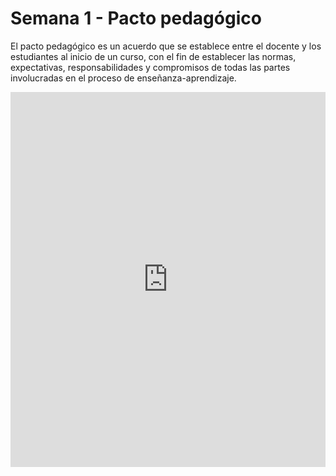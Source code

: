 

# Semana 1 - Pacto pedagógico

El pacto pedagógico es un acuerdo que se establece entre el docente y los estudiantes al inicio de un curso, con el fin de establecer las normas, expectativas, responsabilidades y compromisos de todas las partes involucradas en el proceso de enseñanza-aprendizaje.


<iframe src="https://jfinfocesde.github.io/25b1/assets/pdfs/p1.pdf" width="100%" height="600px" frameborder="0">
    <p>Tu navegador no admite la visualización de PDFs. Puedes descargarlo aquí: 
    <a href="https://jfinfocesde.github.io/25b1/assets/pdfs/p1.pdf">Descargar PDF</a>.</p>
</iframe>















